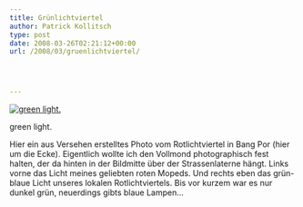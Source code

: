 ```yaml
---
title: Grünlichtviertel
author: Patrick Kollitsch
type: post
date: 2008-03-26T02:21:12+00:00
url: /2008/03/gruenlichtviertel/




---
```

<div class="flickr">
  <a href="http://www.flickr.com/photos/schreibblogade/2363523255/" title="green light."><img src="//farm3.static.flickr.com/2149/2363523255_1470368a12.jpg" alt="green light." /></a></p> 
  
  <p>
    green light.
  </p>
</div>

Hier ein aus Versehen erstelltes Photo vom Rotlichtviertel in Bang Por (hier um die Ecke). Eigentlich wollte ich den Vollmond photographisch fest halten, der da hinten in der Bildmitte über der Strassenlaterne hängt. Links vorne das Licht meines geliebten roten Mopeds. Und rechts eben das grün-blaue Licht unseres lokalen Rotlichtviertels. Bis vor kurzem war es nur dunkel grün, neuerdings gibts blaue Lampen...

